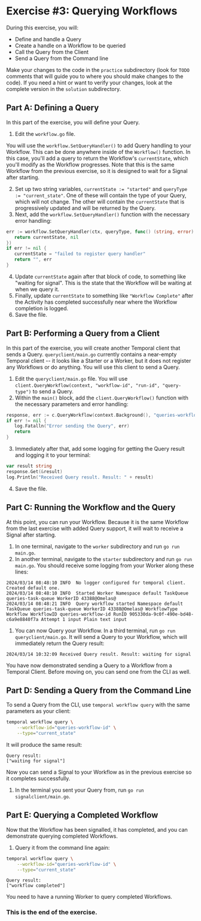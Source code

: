 # Exercise #3: Querying Workflows

During this exercise, you will:

- Define and handle a Query
- Create a handle on a Workflow to be queried
- Call the Query from the Client
- Send a Query from the Command line

Make your changes to the code in the `practice` subdirectory (look for
`TODO` comments that will guide you to where you should make changes to
the code). If you need a hint or want to verify your changes, look at
the complete version in the `solution` subdirectory.

## Part A: Defining a Query

In this part of the exercise, you will define your Query.

1. Edit the `workflow.go` file.

You will use the `workflow.SetQueryHandler()` to add Query handling to your Workflow. This can be done anywhere inside of the `Workflow()` function. In this case, you'll add a query to return the Workflow's `currentState`, which you'll modify as the Workflow progresses. Note that this is the same Workflow from the previous exercise, so it is designed to wait for a Signal after starting.

2. Set up two string variables, `currentState := "started"` and `queryType := "current_state"`. One of these will contain the type of your Query, which will not change. The other will contain the `currentState` that is progressively updated and will be returned by the Query.
3. Next, add the `workflow.SetQueryHandler()` function with the necessary error handling:

```go
err := workflow.SetQueryHandler(ctx, queryType, func() (string, error) {
   return currentState, nil
})
if err != nil {
   currentState = "failed to register query handler"
   return "", err
}
```

4. Update `currentState` again after that block of code, to something like "waiting for signal". This is the state that the Workflow will be waiting at when we query it.
5. Finally, update `currentState` to something like `"Workflow Complete"`
   after the Activity has completed successfully near where the Workflow completion is logged.
6. Save the file.

## Part B: Performing a Query from a Client

In this part of the exercise, you will create another Temporal client that sends a Query. `queryclient/main.go` currently contains a near-empty Temporal client -- it looks like a Starter or a Worker, but it does not register any Workflows or do anything. You will use this client to send a Query.

1. Edit the `queryclient/main.go` file. You will use `client.QueryWorkflow(context, "workflow-id", "run-id", "query-type")` to send a Query.
2. Within the `main()` block, add the `client.QueryWorkflow()` function with the necessary parameters and error handling:

```go
response, err := c.QueryWorkflow(context.Background(), "queries-workflow-id", "", "current_state")
if err != nil {
   log.Fatalln("Error sending the Query", err)
   return
}
```

3. Immediately after that, add some logging for getting the Query result and logging it to your terminal:

```go
var result string
response.Get(&result)
log.Println("Received Query result. Result: " + result)
```

4. Save the file.

## Part C: Running the Workflow and the Query

At this point, you can run your Workflow. Because it is the same Workflow from the last exercise with added Query support, it will wait to receive a Signal after starting.

1. In one terminal, navigate to the `worker` subdirectory and run `go run main.go`.
2. In another terminal, navigate to the `starter` subdirectory and run `go run main.go`. You should receive some logging from your Worker along these lines:

```
2024/03/14 08:48:10 INFO  No logger configured for temporal client. Created default one.
2024/03/14 08:48:10 INFO  Started Worker Namespace default TaskQueue queries-task-queue WorkerID 43388@Omelas@
2024/03/14 08:48:21 INFO  Query workflow started Namespace default TaskQueue queries-task-queue WorkerID 43388@Omelas@ WorkflowType Workflow WorkflowID queries-workflow-id RunID 905330da-9c0f-490e-bd48-c6a9e8840f7a Attempt 1 input Plain text input
```

1. You can now Query your Workflow. In a third terminal, run `go run queryclient/main.go`. It will send a Query to your Workflow, which will immediately return the Query result:

```
2024/03/14 10:32:09 Received Query result. Result: waiting for signal
```

You have now demonstrated sending a Query to a Workflow from a Temporal Client. Before moving on, you can send one from the CLI as well. 

## Part D: Sending a Query from the Command Line

To send a Query from the CLI, use `temporal workflow query` with the same parameters as your client:

```bash
temporal workflow query \
    --workflow-id="queries-workflow-id" \
    --type="current_state"
```

It will produce the same result:

```
Query result:
["waiting for signal"]
```

Now you can send a Signal to your Workflow as in the previous exercise so it completes successfully.

1. In the terminal you sent your Query from, run `go run signalclient/main.go`.

## Part E: Querying a Completed Workflow

Now that the Workflow has been signalled, it has completed, and you
can demonstrate querying completed Workflows.

1. Query it from the command line again:

```bash
temporal workflow query \
    --workflow-id="queries-workflow-id" \
    --type="current_state"
```

```
Query result:
["workflow completed"]
```

You need to have a running Worker to query completed Workflows.

### This is the end of the exercise.

